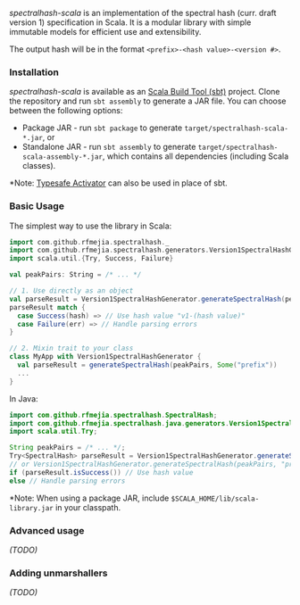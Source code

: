 *spectralhash-scala* is an implementation of the spectral hash (curr. draft version 1) specification in Scala. It is a modular library with simple immutable models for efficient use and extensibility.

The output hash will be in the format `<prefix>-<hash value>-<version #>`.

### Installation

*spectralhash-scala* is available as an [Scala Build Tool (sbt)](http://www.scala-sbt.org/) project. Clone the repository and run `sbt assembly` to generate a JAR file. You can choose between the following options:

* Package JAR - run `sbt package` to generate `target/spectralhash-scala-*.jar`, or
* Standalone JAR - run `sbt assembly` to generate `target/spectralhash-scala-assembly-*.jar`, which contains all dependencies (including Scala classes).

*Note: [Typesafe Activator](http://www.typesafe.com/activator) can also be used in place of sbt.

### Basic Usage

The simplest way to use the library in Scala:

```scala
import com.github.rfmejia.spectralhash._
import com.github.rfmejia.spectralhash.generators.Version1SpectralHashGenerator
import scala.util.{Try, Success, Failure}

val peakPairs: String = /* ... */

// 1. Use directly as an object
val parseResult = Version1SpectralHashGenerator.generateSpectralHash(peakPairs)
parseResult match {
  case Success(hash) => // Use hash value "v1-(hash value)"
  case Failure(err) => // Handle parsing errors
}

// 2. Mixin trait to your class
class MyApp with Version1SpectralHashGenerator {
  val parseResult = generateSpectralHash(peakPairs, Some("prefix"))
  ...
}
```

In Java:

```java
import com.github.rfmejia.spectralhash.SpectralHash;
import com.github.rfmejia.spectralhash.java.generators.Version1SpectralHashGenerator;
import scala.util.Try;

String peakPairs = /* ... */;
Try<SpectralHash> parseResult = Version1SpectralHashGenerator.generateSpectralHash(peakPairs);
// or Version1SpectralHashGenerator.generateSpectralHash(peakPairs, "prefix");
if (parseResult.isSuccess()) // Use hash value
else // Handle parsing errors
```

*Note: When using a package JAR, include `$SCALA_HOME/lib/scala-library.jar` in your classpath.

### Advanced usage

*(TODO)*

### Adding unmarshallers

*(TODO)*

